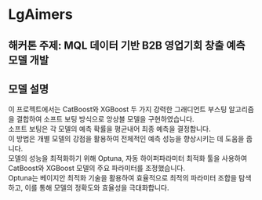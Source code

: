 # LgAimers
## 해커톤 주제: MQL 데이터 기반 B2B 영업기회 창출 예측 모델 개발      

## 모델 설명
이 프로젝트에서는 CatBoost와 XGBoost 두 가지 강력한 그래디언트 부스팅 알고리즘을 결합하여 소프트 보팅 방식으로 앙상블 모델을 구현하였습니다.       
소프트 보팅은 각 모델의 예측 확률을 평균내어 최종 예측을 결정합니다.       
이 방법은 개별 모델의 강점을 활용하여 전체적인 예측 성능을 향상시키는 데 도움을 줍니다.      
모델의 성능을 최적화하기 위해 Optuna, 자동 하이퍼파라미터 최적화 툴을 사용하여 CatBoost와 XGBoost 모델의 주요 파라미터를 조정했습니다.       
Optuna는 베이지안 최적화 기술을 활용하여 효율적으로 최적의 파라미터 조합을 탐색하고, 이를 통해 모델의 정확도와 효율성을 극대화합니다.      
